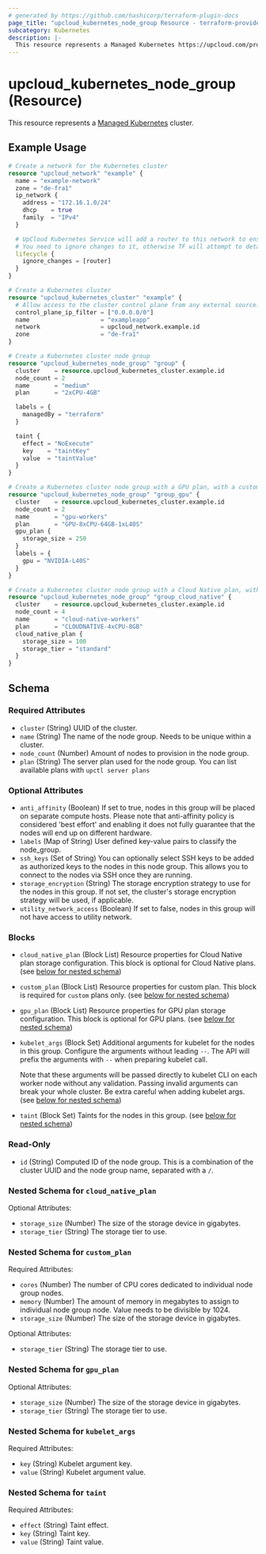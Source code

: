 ```yaml
---
# generated by https://github.com/hashicorp/terraform-plugin-docs
page_title: "upcloud_kubernetes_node_group Resource - terraform-provider-upcloud"
subcategory: Kubernetes
description: |-
  This resource represents a Managed Kubernetes https://upcloud.com/products/managed-kubernetes cluster.
---
```


# upcloud_kubernetes_node_group (Resource)

This resource represents a [Managed Kubernetes](https://upcloud.com/products/managed-kubernetes) cluster.

## Example Usage

```terraform
# Create a network for the Kubernetes cluster
resource "upcloud_network" "example" {
  name = "example-network"
  zone = "de-fra1"
  ip_network {
    address = "172.16.1.0/24"
    dhcp    = true
    family  = "IPv4"
  }

  # UpCloud Kubernetes Service will add a router to this network to ensure cluster networking is working as intended.
  # You need to ignore changes to it, otherwise TF will attempt to detach the router on subsequent applies
  lifecycle {
    ignore_changes = [router]
  }
}

# Create a Kubernetes cluster
resource "upcloud_kubernetes_cluster" "example" {
  # Allow access to the cluster control plane from any external source.
  control_plane_ip_filter = ["0.0.0.0/0"]
  name                    = "exampleapp"
  network                 = upcloud_network.example.id
  zone                    = "de-fra1"
}

# Create a Kubernetes cluster node group
resource "upcloud_kubernetes_node_group" "group" {
  cluster    = resource.upcloud_kubernetes_cluster.example.id
  node_count = 2
  name       = "medium"
  plan       = "2xCPU-4GB"

  labels = {
    managedBy = "terraform"
  }

  taint {
    effect = "NoExecute"
    key    = "taintKey"
    value  = "taintValue"
  }
}

# Create a Kubernetes cluster node group with a GPU plan, with a custom storage size
resource "upcloud_kubernetes_node_group" "group_gpu" {
  cluster    = resource.upcloud_kubernetes_cluster.example.id
  node_count = 2
  name       = "gpu-workers"
  plan       = "GPU-8xCPU-64GB-1xL40S"
  gpu_plan {
    storage_size = 250
  }
  labels = {
    gpu = "NVIDIA-L40S"
  }
}

# Create a Kubernetes cluster node group with a Cloud Native plan, with a custom storage size and tier
resource "upcloud_kubernetes_node_group" "group_cloud_native" {
  cluster    = resource.upcloud_kubernetes_cluster.example.id
  node_count = 4
  name       = "cloud-native-workers"
  plan       = "CLOUDNATIVE-4xCPU-8GB"
  cloud_native_plan {
    storage_size = 100
    storage_tier = "standard"
  }
}
```

<!-- schema generated by tfplugindocs -->
## Schema

### Required Attributes

- `cluster` (String) UUID of the cluster.
- `name` (String) The name of the node group. Needs to be unique within a cluster.
- `node_count` (Number) Amount of nodes to provision in the node group.
- `plan` (String) The server plan used for the node group. You can list available plans with `upctl server plans`

### Optional Attributes

- `anti_affinity` (Boolean) If set to true, nodes in this group will be placed on separate compute hosts. Please note that anti-affinity policy is considered 'best effort' and enabling it does not fully guarantee that the nodes will end up on different hardware.
- `labels` (Map of String) User defined key-value pairs to classify the node_group.
- `ssh_keys` (Set of String) You can optionally select SSH keys to be added as authorized keys to the nodes in this node group. This allows you to connect to the nodes via SSH once they are running.
- `storage_encryption` (String) The storage encryption strategy to use for the nodes in this group. If not set, the cluster's storage encryption strategy will be used, if applicable.
- `utility_network_access` (Boolean) If set to false, nodes in this group will not have access to utility network.

### Blocks

- `cloud_native_plan` (Block List) Resource properties for Cloud Native plan storage configuration. This block is optional for Cloud Native plans. (see [below for nested schema](#nestedblock--cloud_native_plan))
- `custom_plan` (Block List) Resource properties for custom plan. This block is required for `custom` plans only. (see [below for nested schema](#nestedblock--custom_plan))
- `gpu_plan` (Block List) Resource properties for GPU plan storage configuration. This block is optional for GPU plans. (see [below for nested schema](#nestedblock--gpu_plan))
- `kubelet_args` (Block Set) Additional arguments for kubelet for the nodes in this group. Configure the arguments without leading `--`. The API will prefix the arguments with `--` when preparing kubelet call.

    Note that these arguments will be passed directly to kubelet CLI on each worker node without any validation. Passing invalid arguments can break your whole cluster. Be extra careful when adding kubelet args. (see [below for nested schema](#nestedblock--kubelet_args))
- `taint` (Block Set) Taints for the nodes in this group. (see [below for nested schema](#nestedblock--taint))

### Read-Only

- `id` (String) Computed ID of the node group. This is a combination of the cluster UUID and the node group name, separated with a `/`.

<a id="nestedblock--cloud_native_plan"></a>
### Nested Schema for `cloud_native_plan`

Optional Attributes:

- `storage_size` (Number) The size of the storage device in gigabytes.
- `storage_tier` (String) The storage tier to use.


<a id="nestedblock--custom_plan"></a>
### Nested Schema for `custom_plan`

Required Attributes:

- `cores` (Number) The number of CPU cores dedicated to individual node group nodes.
- `memory` (Number) The amount of memory in megabytes to assign to individual node group node. Value needs to be divisible by 1024.
- `storage_size` (Number) The size of the storage device in gigabytes.

Optional Attributes:

- `storage_tier` (String) The storage tier to use.


<a id="nestedblock--gpu_plan"></a>
### Nested Schema for `gpu_plan`

Optional Attributes:

- `storage_size` (Number) The size of the storage device in gigabytes.
- `storage_tier` (String) The storage tier to use.


<a id="nestedblock--kubelet_args"></a>
### Nested Schema for `kubelet_args`

Required Attributes:

- `key` (String) Kubelet argument key.
- `value` (String) Kubelet argument value.


<a id="nestedblock--taint"></a>
### Nested Schema for `taint`

Required Attributes:

- `effect` (String) Taint effect.
- `key` (String) Taint key.
- `value` (String) Taint value.
